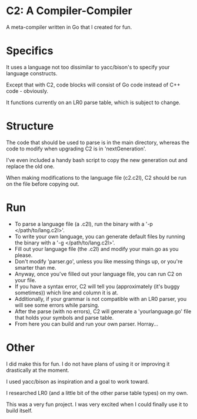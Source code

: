 # C2: A Compiler-Compiler
A meta-compiler written in Go that I created for fun.

# Specifics
It uses a language not too dissimilar to yacc/bison's to specify your language constructs.

Except that with C2, code blocks will consist of Go code instead of C++ code - obviously.

It functions currently on an LR0 parse table, which is subject to change.

# Structure
The code that should be used to parse is in the main directory,
whereas the code to modify when upgrading C2 is in 'nextGeneration'.

I've even included a handy bash script to copy the new generation out and replace the old one.

When making modifications to the language file (c2.c2l), C2 should be run on the file before copying out.

# Run
* To parse a language file (a .c2l), run the binary with a '-p </path/to/lang.c2l>'.
* To write your own language, you can generate default files by running the binary with a '-g </path/to/lang.c2l>'.
* Fill out your language file (the .c2l) and modify your main.go as you please.
* Don't modify 'parser.go', unless you like messing things up, or you're smarter than me.
* Anyway, once you've filled out your language file, you can run C2 on your file.
* If you have a syntax error, C2 will tell you (approximately (it's buggy sometimes)) which line and column it is at.
* Additionally, if your grammar is not compatible with an LR0 parser, you will see some errors while parsing.
* After the parse (with no errors), C2 will generate a 'yourlanguage.go' file that holds your symbols and parse table.
* From here you can build and run your own parser. Horray...

# Other
I did make this for fun. I do not have plans of using it or improving it drastically at the moment.

I used yacc/bison as inspiration and a goal to work toward.

I researched LR0 (and a little bit of the other parse table types) on my own.

This was a very fun project. I was very excited when I could finally use it to build itself.
